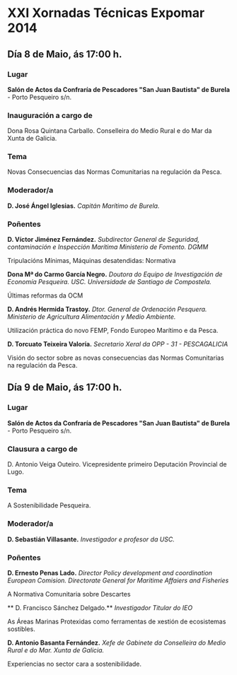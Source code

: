 # XXI Xornadas Técnicas Expomar 2014

## Día 8 de Maio, ás 17:00 h.

### Lugar

**Salón de Actos da Confraría de Pescadores "San Juan Bautista" de Burela** - Porto Pesqueiro s/n.

### Inauguración a cargo de

Dona Rosa Quintana Carballo. Conselleira do Medio
Rural e do Mar da Xunta de Galicia.

### Tema

Novas Consecuencias das Normas Comunitarias na
regulación da Pesca.

### Moderador/a

**D. José Ángel Iglesias.**
*Capitán Marítimo de Burela.*

### Poñentes

**D. Víctor Jiménez Fernández.**
*Subdirector General de Seguridad, contaminación e Inspección Marítima Ministerio de Fomento. DGMM*

Tripulacións Mínimas, Máquinas desatendidas: Normativa

**Dona Mª do Carmo García Negro.**
*Doutora do Equipo de Investigación de Economía Pesqueira. USC. Universidade de Santiago de Compostela.*

Últimas reformas da OCM

**D. Andrés Hermida Trastoy.**
*Dtor. General de Ordenación Pesquera. Ministerio de Agricultura Alimentación y Medio Ambiente.*

Utilización práctica do novo FEMP, Fondo Europeo Marítimo e da Pesca.

**D. Torcuato Teixeira Valoría.**
*Secretario Xeral da OPP - 31 - PESCAGALICIA*

Visión do sector sobre as novas consecuencias das
Normas Comunitarias na regulación da Pesca.


## Día 9 de Maio, ás 17:00 h.

### Lugar

**Salón de Actos da Confraría de Pescadores "San Juan Bautista" de Burela** - Porto Pesqueiro s/n.

### Clausura a cargo de

D. Antonio Veiga Outeiro. Vicepresidente primeiro
Deputación Provincial de Lugo.

### Tema

A Sostenibilidade Pesqueira.

### Moderador/a

**D. Sebastián Villasante.**
*Investigador e profesor da USC.*

### Poñentes

**D. Ernesto Penas Lado.**
*Director Policy development and coordination European Comision. Directorate General for Maritime Affaiers and Fisheries*

A Normativa Comunitaria sobre Descartes

** D. Francisco Sánchez Delgado.**
*Investigador Titular do IEO*

As Áreas Marinas Protexidas como ferramentas de
xestión de ecosistemas sostibles.

**D. Antonio Basanta Fernández.**
*Xefe de Gabinete da Conselleira do Medio Rural e do Mar. Xunta de Galicia.*

Experiencias no sector cara a sostenibilidade.
